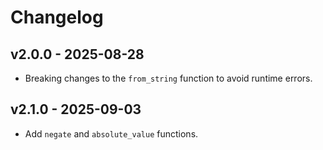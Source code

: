 # Changelog

## v2.0.0 - 2025-08-28

- Breaking changes to the `from_string` function to avoid runtime errors.

## v2.1.0 - 2025-09-03

- Add `negate` and `absolute_value` functions.
